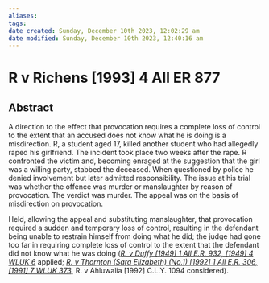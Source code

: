 ```yaml
---
aliases: 
tags: 
date created: Sunday, December 10th 2023, 12:02:29 am
date modified: Sunday, December 10th 2023, 12:40:16 am
---
```


# R v Richens [1993] 4 All ER 877

## Abstract

A direction to the effect that provocation requires a complete loss of control to the extent that an accused does not know what he is doing is a misdirection. R, a student aged 17, killed another student who had allegedly raped his girlfriend. The incident took place two weeks after the rape. R confronted the victim and, becoming enraged at the suggestion that the girl was a willing party, stabbed the deceased. When questioned by police he denied involvement but later admitted responsibility. The issue at his trial was whether the offence was murder or manslaughter by reason of provocation. The verdict was murder. The appeal was on the basis of misdirection on provocation.

Held, allowing the appeal and substituting manslaughter, that provocation required a sudden and temporary loss of control, resulting in the defendant being unable to restrain himself from doing what he did; the judge had gone too far in requiring complete loss of control to the extent that the defendant did not know what he was doing (_[R. v Duffy [1949] 1 All E.R. 932, [1949] 4 WLUK 6](https://uk.westlaw.com/Document/I86379F10E43611DA8FC2A0F0355337E9/View/FullText.html?originationContext=document&transitionType=DocumentItem&ppcid=8434ba9d112d4f029800efe2ea0acf4c&contextData=(sc.Default))_ applied; _[R. v Thornton (Sara Elizabeth) (No.1) [1992] 1 All E.R. 306, [1991] 7 WLUK 373](https://uk.westlaw.com/Document/I6E2A1F50E42811DA8FC2A0F0355337E9/View/FullText.html?originationContext=document&transitionType=DocumentItem&ppcid=8434ba9d112d4f029800efe2ea0acf4c&contextData=(sc.Default))_, R. v Ahluwalia [1992] C.L.Y. 1094 considered).
